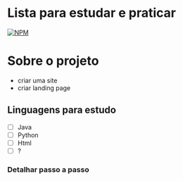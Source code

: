 # Lista para estudar e praticar
[![NPM](https://img.shields.io/npm/l/react)](https://github.com/Francielecleite/projeto-01-Franciele--aprendizado/blob/main/LICENSE) 

# Sobre o projeto
* criar uma site
* criar landing page

## Linguagens para estudo
* [ ] Java
* [ ] Python
* [ ] Html
* [ ] ?

### Detalhar passo a passo


